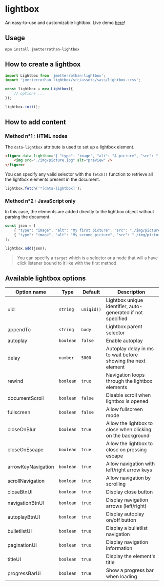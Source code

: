 # lightbox
An easy-to-use and customizable lightbox. Live demo [here](http://projects.metter-rothan.fr/lightbox/)!

## Usage

```
npm install jmetterrothan-lightbox
```

## How to create a lightbox

```javascript
import Lightbox from 'jmetterrothan-lightbox';
import 'jmetterrothan-lightbox/src/assets/sass/lightbox.scss';

const lightbox = new Lightbox({
    // options ...
});

lightbox.init();
```

## How to add content

### Method  n°1 : HTML nodes
The `data-lightbox` attribute is used to set up a lightbox element.

``` html
<figure data-lightbox='{ "type": "image", "alt": "A picture", "src": "./img/picture_2880w.jpg" }'>
    <img src="./img/picture.jpg" alt="preview" />
</figure>
```

You can specify any valid selector with the `fetch()` function to retrieve all the lightbox elements present in the document.

``` javascript
lightbox.fetch('*[data-lightbox]');
```


### Method  n°2 : JavaScript only
In this case, the elements are added directly to the lightbox object without parsing the document.

``` javascript
const json = [
    { "type": "image", "alt": "My first picture", "src": "./img/picture1_2880w.jpg", "target": "#my-button" },
    { "type": "image", "alt": "My second picture", "src": "./img/picture2_2880w.jpg" },
];

lightbox.add(json);
```

> You can specify a `target` which is a selector or a node that will a have click listener bound to it like with the first method.

## Available lightbox options

| Option name | Type | Default | Description |
| --- | --- | --- | --- |
| uid | `string` | `uniqid()` | Lightbox unique identifier, auto-generated if not specified |
| appendTo | `string` | `body` | Lightbox parent selector |
| autoplay | `boolean` | `false` | Enable autoplay |
| delay | `number` | `5000` | Autoplay delay in ms to wait before showing the next element |
| rewind | `boolean` | `true` | Navigation loops through the lightbox elements |
| documentScroll | `boolean` | `false` | Disable scroll when lightbox is opened |
| fullscreen | `boolean` | `false` | Allow fullscreen mode |
| closeOnBlur | `boolean` | `true` | Allow the lightbox to close when clicking on the background |
| closeOnEscape | `boolean` | `true` | Allow the lightbox to close on pressing escape |
| arrowKeyNavigation | `boolean` | `true` | Allow navigation with left/right arrow keys |
| scrollNavigation | `boolean` | `true` | Allow navigation by scrolling |
| closeBtnUI | `boolean` | `true` | Display close button |
| navigationBtnUI | `boolean` | `true` | Display navigation arrows (left/right) |
| autoplayBtnUI | `boolean` | `true` | Display autoplay on/off button |
| bulletlistUI | `boolean` | `true` | Display a bulletlist navigation |
| paginationUI | `boolean` | `true` | Display navigation information |
| titleUI | `boolean` | `true` | Display the element's title |
| progressBarUI | `boolean` | `true` | Show a progress bar when loading |
